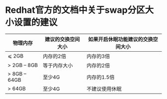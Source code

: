 # Redhat官方的文档中关于swap分区大小设置的建议
| 物理内存     | 建议的交换空间大小 | 如果开启休眠功能建议的交换空间大小 |
| ------------ | ------------------ | ---------------------------------- |
| ⩽ 2GB        | 内存的2倍          | 内存的3倍                          |
| > 2GB – 8GB  | 等于内存大小       | 内存的2倍                          |
| > 8GB – 64GB | 至少4G             | 内存的1.5倍                        |
| > 64GB       | 至少4G             | 不建议使用休眠                     |
